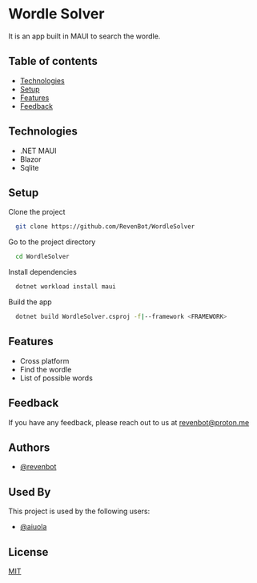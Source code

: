
# Wordle Solver

It is an app built in MAUI to search the wordle.


## Table of contents

* [Technologies](https://github.com/RevenBot/WordleSolver#technologies)
* [Setup](https://github.com/RevenBot/WordleSolver#technologies)
* [Features](https://github.com/RevenBot/WordleSolver#features)
* [Feedback](https://github.com/RevenBot/WordleSolver#feedback)


## Technologies
- .NET MAUI
- Blazor
- Sqlite
## Setup

Clone the project

```bash
  git clone https://github.com/RevenBot/WordleSolver
```

Go to the project directory

```bash
  cd WordleSolver
```

Install dependencies

```bash
  dotnet workload install maui
```

Build the app

```bash
  dotnet build WordleSolver.csproj -f|--framework <FRAMEWORK>
```


## Features

- Cross platform
- Find the wordle
- List of possible words


## Feedback

If you have any feedback, please reach out to us at revenbot@proton.me

## Authors

- [@revenbot](https://github.com/RevenBot/AntiWordle)


## Used By

This project is used by the following users:

- [@aiuola](https://github.com/Aiuola)

## License

[MIT](https://github.com/RevenBot/WordleSolver/blob/master/LICENSE.txt)

